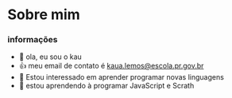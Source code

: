 # Sobre mim

### informações

- 👋 ola, eu sou o kau
- :+1: meu email de contato é kaua.lemos@escola.pr.gov.br
- 🌱 Estou interessado em aprender programar novas linguagens
- 💞️ estou aprendendo à programar JavaScript e Scrath
